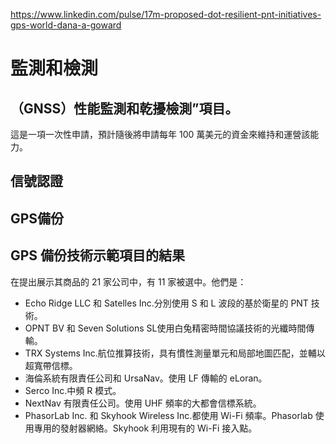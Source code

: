 https://www.linkedin.com/pulse/17m-proposed-dot-resilient-pnt-initiatives-gps-world-dana-a-goward 

# 監測和檢測
## （GNSS）性能監測和乾擾檢測”項目。
這是一項一次性申請，預計隨後將申請每年 100 萬美元的資金來維持和運營該能力。

## 信號認證

## GPS備份



## GPS 備份技術示範項目的結果
在提出展示其商品的 21 家公司中，有 11 家被選中。他們是：

- Echo Ridge LLC 和 Satelles Inc.分別使用 S 和 L 波段的基於衛星的 PNT 技術。
- OPNT BV 和 Seven Solutions SL使用白兔精密時間協議技術的光纖時間傳輸。
- TRX Systems Inc.航位推算技術，具有慣性測量單元和局部地圖匹配，並輔以超寬帶信標。
- 海倫系統有限責任公司和 UrsaNav。使用 LF 傳輸的 eLoran。
- Serco Inc.中頻 R 模式。
- NextNav 有限責任公司。使用 UHF 頻率的大都會信標系統。
- PhasorLab Inc. 和 Skyhook Wireless Inc.都使用 Wi-Fi 頻率。Phasorlab 使用專用的發射器網絡。Skyhook 利用現有的 Wi-Fi 接入點。
